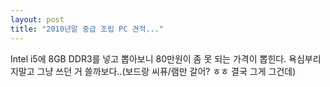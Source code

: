 ```yaml
---
layout: post
title: "2010년말 중급 조립 PC 견적..."
---
```


Intel i5에 8GB DDR3를 넣고 뽑아보니 80만원이 좀 못 되는 가격이 뽑힌다.
욕심부리지말고 그냥 쓰던 거 쓸까보다..(보드랑 씨퓨/램만 갈어? ㅎㅎ 결국 그게 그건데)

